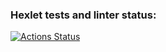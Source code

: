 ### Hexlet tests and linter status:
[![Actions Status](https://github.com/webmisfit/frontend-project-lvl1/workflows/hexlet-check/badge.svg)](https://github.com/webmisfit/frontend-project-lvl1/actions)